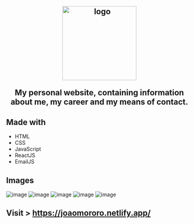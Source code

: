 <h2 align="center">
 <img src="https://joaomororo.netlify.app/static/media/logoBW.3d2d8fb442def0192d9c.png" width="200" alt="logo"></img>
 <p>My personal website, containing information about me, my career and my means of contact.</p>
</h2>

## Made with
- HTML
- CSS
- JavaScript
- ReactJS
- EmailJS

## Images
![image](https://user-images.githubusercontent.com/110433639/234677880-e3926a28-b5dd-434d-bf8f-9751821b920c.png)
![image](https://user-images.githubusercontent.com/110433639/234678644-40b4fe21-7566-4cc3-b507-be3a781b36fa.png)
![image](https://user-images.githubusercontent.com/110433639/234679170-8760b37c-98e5-4204-818a-595fbd50b597.png)
![image](https://user-images.githubusercontent.com/110433639/234679319-cd8678ff-ef3f-4190-8908-7bad755743bb.png)
![image](https://user-images.githubusercontent.com/110433639/234679433-518bc0bb-ea21-4d5b-b178-93aa549bf552.png)




## Visit > https://joaomororo.netlify.app/
